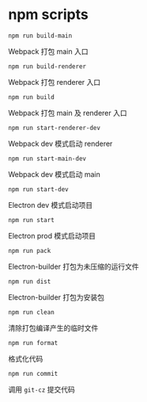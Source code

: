 # npm scripts

`npm run build-main`

Webpack 打包 main 入口

`npm run build-renderer`

Webpack 打包 renderer 入口

`npm run build`

Webpack 打包 main 及 renderer 入口

`npm run start-renderer-dev`

Webpack dev 模式启动 renderer

`npm run start-main-dev`

Webpack dev 模式启动 main

`npm run start-dev`

Electron dev 模式启动项目

`npm run start`

Electron prod 模式启动项目

`npm run pack`

Electron-builder 打包为未压缩的运行文件

`npm run dist`

Electron-builder 打包为安装包

`npm run clean`

清除打包编译产生的临时文件

`npm run format`

格式化代码

`npm run commit`

调用 `git-cz` 提交代码
